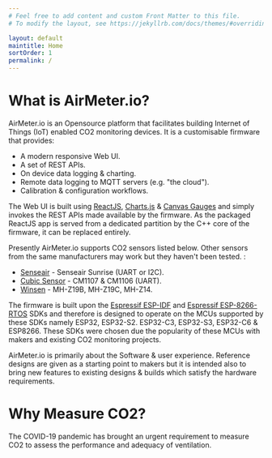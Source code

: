 ```yaml
---
# Feel free to add content and custom Front Matter to this file.
# To modify the layout, see https://jekyllrb.com/docs/themes/#overriding-theme-defaults

layout: default
maintitle: Home 
sortOrder: 1
permalink: /
---
```



# What is AirMeter.io?

AirMeter.io is an Opensource platform that facilitates building Internet of Things (IoT) enabled CO2 monitoring devices. It is a customisable firmware that provides:
- A modern responsive Web UI.
- A set of REST APIs.
- On device data logging & charting.
- Remote data logging to MQTT servers (e.g. "the cloud").
- Calibration & configuration workflows.

The Web UI is built using [ReactJS](https://reactjs.org), [Charts.js](https://www.chartjs.org/)  & [Canvas Gauges](https://canvas-gauges.com/) and simply invokes the REST APIs made available by the firmware. As the packaged ReactJS app is served from a dedicated partition by the C++ core of the firmware, it can be replaced entirely.

Presently AirMeter.io supports CO2 sensors listed below. Other sensors from the same manufacturers may work but they haven't been tested. :
- [Senseair](https://senseair.com) - Senseair Sunrise (UART or I2C).
- [Cubic Sensor](https://www.en.gassensor.com.cn) - CM1107 & CM1106 (UART).
- [Winsen](https://www.winsen-sensor.com) - MH-Z19B, MH-Z19C, MH-Z14.



The firmware is built upon the [Espressif ESP-IDF](https://github.com/espressif/esp-idf) and [Espressif ESP-8266-RTOS](https://github.com/espressif/ESP8266_RTOS_SDK) SDKs and therefore is designed to operate on the MCUs supported by these SDKs namely ESP32, ESP32-S2. ESP32-C3, ESP32-S3, ESP32-C6 & ESP8266. These SDKs were chosen due the popularity of these MCUs with makers and existing CO2 monitoring projects.

AirMeter.io is primarily about the Software & user experience. Reference designs are given as a starting point to makers but it is intended also to bring new features to existing designs & builds which satisfy the hardware requirements.

# Why Measure CO2?

The COVID-19 pandemic has brought an urgent requirement to measure CO2 to assess the performance and adequacy of ventilation.